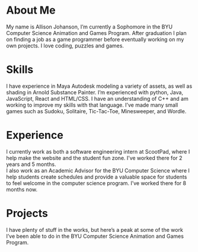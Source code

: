 # About Me
My name is Allison Johanson, I’m currently a Sophomore in the BYU Computer Science Animation and Games Program. After graduation I plan on finding a job as a game programmer before eventually working on my own projects. I love coding, puzzles and games.
# Skills
I have experience in Maya Autodesk modeling a variety of assets, as well as shading in Arnold Substance Painter. I’m experienced with python, Java, JavaScript, React and HTML/CSS. I have an understanding of C++ and am working to improve my skills with that language. I’ve made many small games such as Sudoku, Solitaire, Tic-Tac-Toe, Minesweeper, and Wordle.
# Experience
I currently work as both a software engineering intern at ScootPad, where I help make the website and the student fun zone. I’ve worked there for 2 years and 5 months.\
I also work as an Academic Advisor for the BYU Computer Science where I help students create schedules and provide a valuable space for students to feel welcome in the computer science program. I’ve worked there for 8 months now.
# Projects
I have plenty of stuff in the works, but here’s a peak at some of the work I’ve been able to do in the BYU Computer Science Animation and Games Program.
